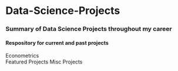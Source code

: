 # Data-Science-Projects
### Summary of Data Science Projects throughout my career
  
#### Respository for current and past projects
  
    
Econometrics  
Featured Projects
Misc Projects

